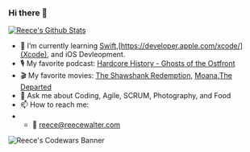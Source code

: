 ### Hi there 👋


[![Reece's Github Stats](https://github-readme-stats.vercel.app/api?username=thereeceshow)](https://github.com/thereeceshow/github-readme-stats)

<!--
**thereeceshow/thereeceshow** is a ✨ _special_ ✨ repository because its `README.md` (this file) appears on your GitHub profile.

Here are some ideas to get you started:

- 🔭 I’m currently working on ...
- 🌱 I’m currently learning ...
- 👯 I’m looking to collaborate on ...
- 🤔 I’m looking for help with ...
- 💬 Ask me about ...
- 📫 How to reach me: ...
- 😄 Pronouns: ...
- ⚡ Fun fact: ...
-->
- 🌱 I’m currently learning [Swift](https://www.swift.com/),[https://developer.apple.com/xcode/](Xcode), and iOS Devleopment.
- 🎙️ My favorite podcast: [Hardcore History - Ghosts of the Ostfront](https://www.dancarlin.com/product/hardcore-history-ghosts-ostfront-series/)
- 🎬 My favorite movies: [The Shawshank Redemption](https://www.imdb.com/title/tt0111161/), [Moana](https://www.imdb.com/title/tt3521164/),[The Departed](https://www.imdb.com/title/tt0407887/)
- 💬 Ask me about Coding, Agile, SCRUM, Photography, and Food
- 📫 How to reach me: 
- - 📧 reece@reecewalter.com



![Reece's Codewars Banner](https://www.codewars.com/users/thereeceshow/badges/small)
